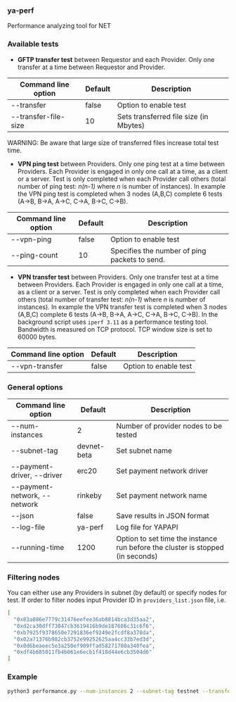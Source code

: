 ### ya-perf

Performance analyzing tool for NET

### Available tests

* **GFTP transfer test** between Requestor and each Provider. Only one transfer at a time between Requestor and Provider.

| Command line option  | Default | Description                            |
|----------------------|---------|----------------------------------------|
| --transfer           | false   | Option to enable test                  |
| --transfer-file-size | 10      | Sets transferred file size (in Mbytes) |

WARNING: Be aware that large size of transferred files increase total test time.

* **VPN ping test** between Providers. Only one ping test at a time between Providers. Each Provider is engaged in only one call at a time, as a client or a server.
Test is only completed when each Provider call others (total number of ping test: _n(n-1)_ where _n_ is number of instances). In example the VPN ping test is completed when 
3 nodes (A,B,C) complete 6 tests (A->B, B->A, A->C, C->A, B->C, C->B).

| Command line option | Default | Description                                   |
|---------------------|---------|-----------------------------------------------|
| --vpn-ping          | false   | Option to enable test                         |
| --ping-count        | 10      | Specifies the number of ping packets to send. |

* **VPN transfer test** between Providers. Only one transfer test at a time between Providers. Each Provider is engaged in only one call at a time, as a client or a server.
Test is only completed when each Provider call others (total number of transfer test: _n(n-1)_ where _n_ is number of instances). In example the VPN transfer test is completed when 
3 nodes (A,B,C) complete 6 tests (A->B, B->A, A->C, C->A, B->C, C->B). In the background script uses `iperf 3.11` as a performance testing tool. Bandwidth is measured on TCP protocol.
TCP window size is set to 60000 bytes.

| Command line option | Default | Description           |
|---------------------|---------|-----------------------|
| --vpn-transfer      | false   | Option to enable test |

### General options

| Command line option          | Default     | Description                                                                    |
|------------------------------|-------------|--------------------------------------------------------------------------------|
| --num-instances              | 2           | Number of provider nodes to be tested                                          |
| --subnet-tag                 | devnet-beta | Set subnet name                                                                |
| --payment-driver, --driver   | erc20       | Set payment network driver                                                     |
| --payment-network, --network | rinkeby     | Set payment network name                                                       |
| --json                       | false       | Save results in JSON format                                                    |
| --log-file                   | ya-perf     | Log file for YAPAPI                                                            |
| --running-time               | 1200        | Option to set time the instance run before the cluster is stopped (in seconds) |

### Filtering nodes
You can either use any Providers in subnet (by default) or specify nodes for test. If order to filter nodes input Provider ID in `providers_list.json` file,
i.e.
```json
[
  "0x83a086e7779c31476eefee36ab8814bca3d35aa2",
  "0xd2ca30dff73047cb3619416b9de187686c31c6f6",
  "0xb7925f9378650e7291836ef9249e2fcdf8a378da",
  "0x02a71376b982cb3752e99252625aa4cc33b7ed3d",
  "0x0d6beaeec5e3a250ef909ffad58271780a340fea",
  "0xdf4b685011fb4b061e6ecb1f418d44e6cb3504d6"
]
```


### Example

```bash
python3 performance.py --num-instances 2 --subnet-tag testnet --transfer true --transfer-file-size 25 --vpn-ping true --ping-count 5 --vpn-transfer true --json true
```
